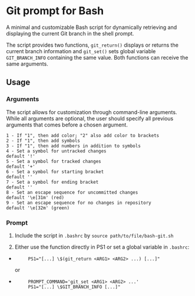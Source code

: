 # Git prompt for Bash

A minimal and customizable Bash script for dynamically retrieving and displaying the current Git branch in the shell prompt.

The script provides two functions, `git_return()` displays or returns the current branch information and `git_set()` sets global variable `GIT_BRANCH_INFO` containing the same value. Both functions can receive the same arguments. 

## Usage

### Arguments

The script allows for customization through command-line arguments. While all arguments are optional, the user should specify all previous arguments that comes before a chosen argument.

```
1 - If "1", then add color; "2" also add color to brackets
2 - If "1", then add symbols
3 - If "1", then add numbers in addition to symbols
4 - Set a symbol for untracked changes							default	'!'
5 - Set a symbol for tracked changes							default	'+'
6 - Set a symbol for starting bracket							default	''
7 - Set a symbol for ending bracket								default	''
8 - Set an escape sequence for uncommitted changes				default	'\e[31m' (red)
9 - Set an escape sequence for no changes in repository			default	'\e[32m' (green)
```

### Prompt

1. Include the script in `.bashrc` by `source path/to/file/bash-git.sh`

2. Either use the function directly in PS1 or set a global variable in `.bashrc`:

-  ```shell
		PS1="[...] \$(git_return <ARG1> <ARG2> ...) [...]"
	```
	or
-  ```shell
		PROMPT_COMMAND='git_set <ARG1> <ARG2> ...'
		PS1="[...] \$GIT_BRANCH_INFO [...]"
	```
